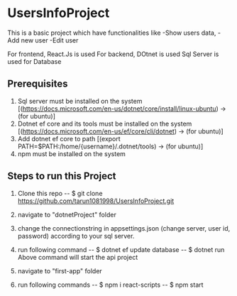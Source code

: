 # UsersInfoProject
This is a basic project which have functionalities like 
-Show users data, 
-Add new user
-Edit user

For frontend, React.Js is used
For backend, DOtnet is used
Sql Server is used for Database

## Prerequisites
1. Sql server must be installed on the system [(https://docs.microsoft.com/en-us/dotnet/core/install/linux-ubuntu) -> (for ubuntu)]
2. Dotnet ef core and its tools must be installed on the system [(https://docs.microsoft.com/en-us/ef/core/cli/dotnet) -> (for ubuntu)]
3. Add dotnet ef core to path [(export PATH=$PATH:/home/{username}/.dotnet/tools) -> (for ubuntu)]
4. npm must be installed on the system

## Steps to run this Project
1. Clone this repo
-- $ git clone https://github.com/tarun1081998/UsersInfoProject.git

2. navigate to "dotnetProject" folder
3. change the connectionstring in appsettings.json (change server, user id, password) according to your sql server.
4. run following command 
-- $ dotnet ef update database
-- $ dotnet run
Above command will start the api project
4. navigate to "first-app" folder
5. run following commands
-- $ npm i react-scripts
-- $ npm start
